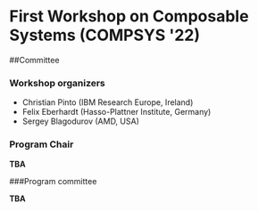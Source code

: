 # First Workshop on Composable Systems (COMPSYS '22)

##Committee


### Workshop organizers

- Christian Pinto (IBM Research Europe, Ireland)
- Felix Eberhardt (Hasso-Plattner Institute, Germany)
- Sergey Blagodurov (AMD, USA)

### Program Chair

**TBA**

###Program committee

**TBA**
